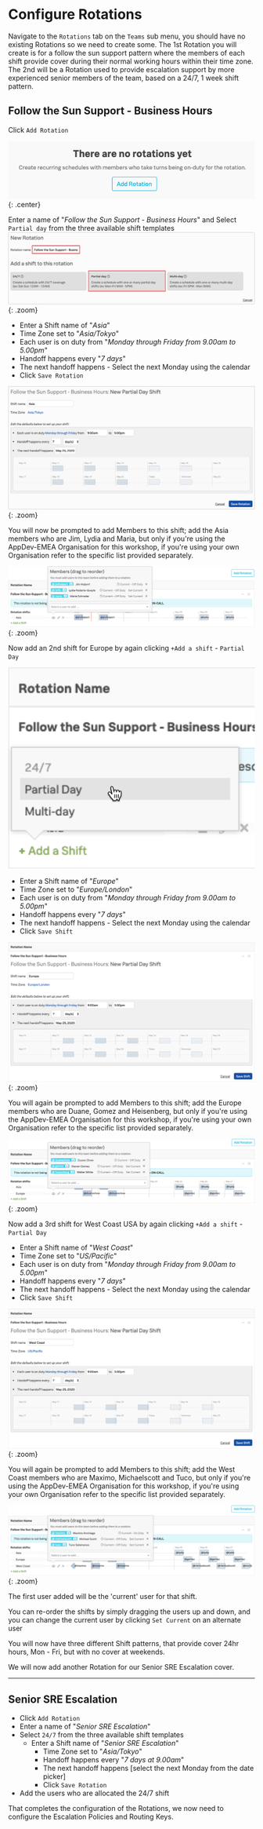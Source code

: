 # Configure Rotations

Navigate to the `Rotations` tab on the `Teams` sub menu, you should have no existing Rotations so we need to create some. The 1st Rotation you will create is for a follow the sun support pattern where the members of each shift provide cover during their normal working hours within their time zone.  The 2nd will be a Rotation used to provide escalation support by more experienced senior members of the team, based on a 24/7, 1 week shift pattern.

## Follow the Sun Support - Business Hours

Click `Add Rotation`

![Add Rotation](../images/victorops/add-rotation.png){: .center}

Enter a name of "*Follow the Sun Support - Business Hours*" and Select `Partial day` from the three available shift templates
![Follow the Sun](../images/victorops/follow-the-sun.png){: .zoom}

* Enter a Shift name of "*Asia*"
* Time Zone set to "*Asia/Tokyo*"
* Each user is on duty from "*Monday through Friday from 9.00am to 5.00pm*"
* Handoff happens every "*7 days*"
* The next handoff happens - Select the next Monday using the calendar
* Click `Save Rotation`

![Asia Shift](../images/victorops/asia-shift.png){: .zoom}

You will now be prompted to add Members to this shift; add the Asia members who are Jim, Lydia and Maria, but only if you're using the AppDev-EMEA Organisation for this workshop, if you're using your own Organisation refer to the specific list provided separately.

![Asia Members](../images/victorops/asia-members.png){: .zoom}

Now add an 2nd shift for Europe by again clicking `+Add a shift` - `Partial Day`

![Add Shift](../images/victorops/add-new-shift.png)

* Enter a Shift name of "*Europe*"
* Time Zone set to "*Europe/London*"
* Each user is on duty from "*Monday through Friday from 9.00am to 5.00pm*"
* Handoff happens every "*7 days*"
* The next handoff happens - Select the next Monday using the calendar
* Click `Save Shift`

![Europe Shift](../images/victorops/europe-shift.png){: .zoom}

You will again be prompted to add Members to this shift; add the Europe members who are Duane, Gomez and Heisenberg, but only if you're using the AppDev-EMEA Organisation for this workshop, if you're using your own Organisation refer to the specific list provided separately.

![Europe Members](../images/victorops/europe-members.png){: .zoom}

Now add a 3rd shift for West Coast USA by again clicking `+Add a shift` - `Partial Day`

* Enter a Shift name of "*West Coast*"
* Time Zone set to "*US/Pacific*"
* Each user is on duty from "*Monday through Friday from 9.00am to 5.00pm*"
* Handoff happens every "*7 days*"
* The next handoff happens - Select the next Monday using the calendar
* Click `Save Shift`

![West Coast Shift](../images/victorops/west-coast-shift.png){: .zoom}

You will again be prompted to add Members to this shift; add the West Coast members who are Maximo, Michaelscott and Tuco, but only if you're using the AppDev-EMEA Organisation for this workshop, if you're using your own Organisation refer to the specific list provided separately.

![West Coast Members](../images/victorops/west-coast-members.png){: .zoom}

The first user added will be the 'current' user for that shift.

You can re-order the shifts by simply dragging the users up and down, and you can change the current user by clicking `Set Current` on an alternate user

You will now have three different Shift patterns, that provide cover 24hr hours, Mon - Fri, but with no cover at weekends.

We will now add another Rotation for our Senior SRE Escalation cover.

---

## Senior SRE Escalation

* Click `Add Rotation`
* Enter a name of "*Senior SRE Escalation*"
* Select `24/7` from the three available shift templates
  * Enter a Shift name of "*Senior SRE Escalation*"
    * Time Zone set to "*Asia/Tokyo*"
    * Handoff happens every "*7 days at 9.00am*"
    * The next handoff happens [select the next Monday from the date picker]
    * Click `Save Rotation`
* Add the users who are allocated the 24/7 shift

That completes the configuration of the Rotations, we now need to configure the Escalation Policies and Routing Keys.
